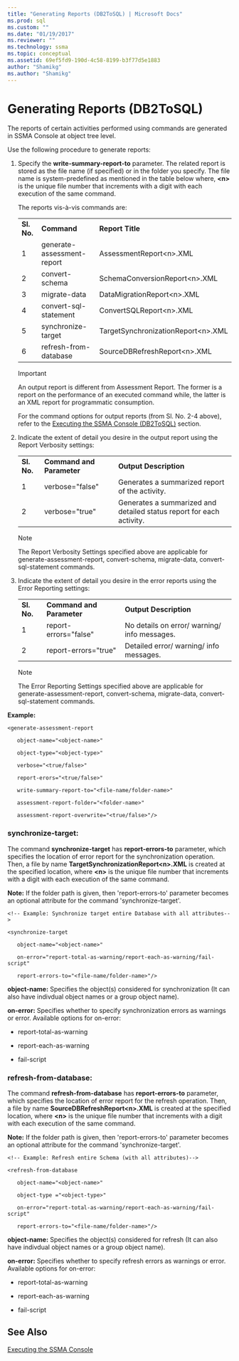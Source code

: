 ```yaml
---
title: "Generating Reports (DB2ToSQL) | Microsoft Docs"
ms.prod: sql
ms.custom: ""
ms.date: "01/19/2017"
ms.reviewer: ""
ms.technology: ssma
ms.topic: conceptual
ms.assetid: 69ef5fd9-190d-4c58-8199-b3f77d5e1883
author: "Shamikg"
ms.author: "Shamikg"
---
```

# Generating Reports (DB2ToSQL)
The reports of certain activities performed using commands are generated in SSMA Console at object tree level.  
  
Use the following procedure to generate reports:  
  
1.  Specify the **write-summary-report-to** parameter. The related report is stored as the file name (if specified) or in the folder you specify. The file name is system-predefined as mentioned in the table below where, **&lt;n&gt;** is the unique file number that increments with a digit with each execution of the same command.  
  
    The reports vis-à-vis commands are:  
  
    ||||  
    |-|-|-|  
    |**Sl. No.**|**Command**|**Report Title**|  
    |1|generate-assessment-report|AssessmentReport&lt;n&gt;.XML|  
    |2|convert-schema|SchemaConversionReport&lt;n&gt;.XML|  
    |3|migrate-data|DataMigrationReport&lt;n&gt;.XML|  
    |4|convert-sql-statement|ConvertSQLReport&lt;n&gt;.XML|  
    |5|synchronize-target|TargetSynchronizationReport&lt;n&gt;.XML|  
    |6|refresh-from-database|SourceDBRefreshReport&lt;n&gt;.XML|  
  
    > [!IMPORTANT]  
    > An output report is different from Assessment Report. The former is a report on the performance of an executed command while, the latter is an XML report for programmatic consumption.  
  
    For the command options for output reports (from Sl. No. 2-4 above), refer to the [Executing the SSMA Console &#40;DB2ToSQL&#41;](../../ssma/db2/executing-the-ssma-console-db2tosql.md) section.  
  
2.  Indicate the extent of detail you desire in the output report using the Report Verbosity settings:  
  
    ||||  
    |-|-|-|  
    |**Sl. No.**|**Command and Parameter**|**Output Description**|  
    |1|verbose="false"|Generates a summarized report of the activity.|  
    |2|verbose="true"|Generates a summarized and detailed status report for each activity.|  
  
    > [!NOTE]  
    > The Report Verbosity Settings specified above are applicable for generate-assessment-report, convert-schema, migrate-data, convert-sql-statement commands.  
  
3.  Indicate the extent of detail you desire in the error reports using the Error Reporting settings:  
  
    ||||  
    |-|-|-|  
    |**Sl. No.**|**Command and Parameter**|**Output Description**|  
    |1|report-errors="false"|No details on error/ warning/ info messages.|  
    |2|report-errors="true"|Detailed error/ warning/ info messages.|  
  
    > [!NOTE]  
    > The Error Reporting Settings specified above are applicable for generate-assessment-report, convert-schema, migrate-data, convert-sql-statement commands.  
  
**Example:**  
  
```  
<generate-assessment-report  
  
   object-name="<object-name>"  
  
   object-type="<object-type>"  
  
   verbose="<true/false>"  
  
   report-erors="<true/false>"  
  
   write-summary-report-to="<file-name/folder-name>"  
  
   assessment-report-folder="<folder-name>"  
  
   assessment-report-overwrite="<true/false>"/>  
```  
  
### synchronize-target:  
The command **synchronize-target** has **report-errors-to** parameter, which specifies the location of error report for the synchronization operation. Then, a file by name **TargetSynchronizationReport&lt;n&gt;.XML** is created at the specified location, where **&lt;n&gt;** is the unique file number that increments with a digit with each execution of the same command.  
  
**Note:** If the folder path is given, then 'report-errors-to' parameter becomes an optional attribute for the command 'synchronize-target'.  
  
```  
<!-- Example: Synchronize target entire Database with all attributes-->  
  
<synchronize-target  
  
   object-name="<object-name>"  
  
   on-error="report-total-as-warning/report-each-as-warning/fail-script"  
  
   report-errors-to="<file-name/folder-name>"/>  
```  
**object-name:** Specifies the object(s) considered for synchronization (It can also have indivdual object names or a group object name).  
  
**on-error:** Specifies whether to specify synchronization errors as warnings or error. Available options for on-error:  
  
-   report-total-as-warning  
  
-   report-each-as-warning  
  
-   fail-script  
  
### refresh-from-database:  
The command **refresh-from-database** has **report-errors-to** parameter, which specifies the location of error report for the refresh operation. Then, a file by name **SourceDBRefreshReport&lt;n&gt;.XML** is created at the specified location, where **&lt;n&gt;** is the unique file number that increments with a digit with each execution of the same command.  
  
**Note:** If the folder path is given, then 'report-errors-to' parameter becomes an optional attribute for the command 'synchronize-target'.  
  
```  
<!-- Example: Refresh entire Schema (with all attributes)-->  
  
<refresh-from-database  
  
   object-name="<object-name>"  
  
   object-type ="<object-type>"  
  
   on-error="report-total-as-warning/report-each-as-warning/fail-script"  
  
   report-errors-to="<file-name/folder-name>"/>  
```  
**object-name:** Specifies the object(s) considered for refresh (It can also have indivdual object names or a group object name).  
  
**on-error:** Specifies whether to specify refresh errors as warnings or error. Available options for on-error:  
  
-   report-total-as-warning  
  
-   report-each-as-warning  
  
-   fail-script  
  
## See Also  
[Executing the SSMA Console](https://msdn.microsoft.com/ce63f633-067d-4f04-b8e9-e1abd7ec740b)  
  
